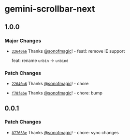 # gemini-scrollbar-next

## 1.0.0

### Major Changes

- [`22640a6`](https://github.com/sonofmagic/vue2-sticky/commit/22640a679093b8731b3bcd29f931e83e90e1b3bf) Thanks [@sonofmagic](https://github.com/sonofmagic)! - feat!: remove IE support

  feat: rename `unbin` -> `unbind`

### Patch Changes

- [`22640a6`](https://github.com/sonofmagic/vue2-sticky/commit/22640a679093b8731b3bcd29f931e83e90e1b3bf) Thanks [@sonofmagic](https://github.com/sonofmagic)! - chore

- [`f78febe`](https://github.com/sonofmagic/vue2-sticky/commit/f78febe5d0324f66f771afa5541acb7daa862094) Thanks [@sonofmagic](https://github.com/sonofmagic)! - chore: bump

## 0.0.1

### Patch Changes

- [`877658e`](https://github.com/sonofmagic/vue2-sticky/commit/877658e85dabdddd2be458b3d2f3b53160a29d96) Thanks [@sonofmagic](https://github.com/sonofmagic)! - chore: sync changes
